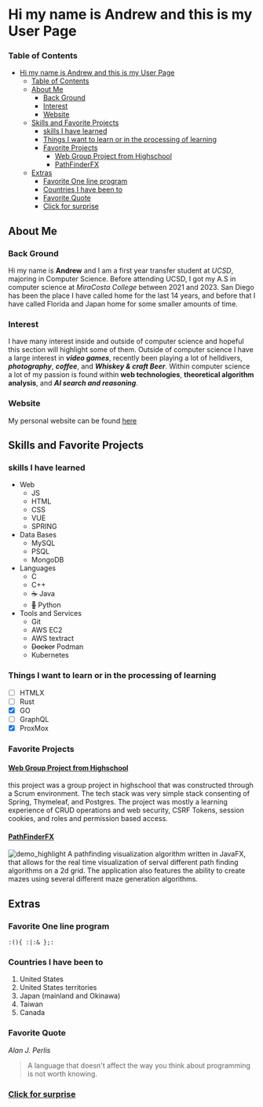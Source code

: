# Hi my name is Andrew and this is my User Page
### Table of Contents
- [Hi my name is Andrew and this is my User Page](#hi-my-name-is-andrew-and-this-is-my-user-page)
    - [Table of Contents](#table-of-contents)
  - [About Me](#about-me)
    - [Back Ground](#back-ground)
    - [Interest](#interest)
    - [Website](#website)
  - [Skills and Favorite Projects](#skills-and-favorite-projects)
    - [skills I have learned](#skills-i-have-learned)
    - [Things I want to learn or in the processing of learning](#things-i-want-to-learn-or-in-the-processing-of-learning)
    - [Favorite Projects](#favorite-projects)
      - [Web Group Project from Highschool ](#web-group-project-from-highschool-)
      - [PathFinderFX](#pathfinderfx)
  - [Extras](#extras)
    - [Favorite One line program](#favorite-one-line-program)
    - [Countries I have been to](#countries-i-have-been-to)
    - [Favorite Quote](#favorite-quote)
    - [Click for surprise](#click-for-surprise)

## About Me
###  Back Ground
Hi my name is **Andrew** and I am a first year transfer student at *UCSD*, majoring in Computer Science. Before attending UCSD, I got my A.S in computer science at *MiraCosta College* between 2021 and 2023. San Diego has been the place I have called home for the last 14 years, and before that I have called  Florida and Japan home for some smaller amounts of time.
### Interest
I have many interest inside and outside of computer science and hopeful this section will highlight some of them. Outside of computer science I have a large interest in ***video games***, recently been playing a lot of helldivers, ***photography***,  ***coffee***, and ***Whiskey & craft Beer***. Within computer science a lot of my passion is found within **web technologies**, **theoretical algorithm analysis**, and ***AI search and reasoning***.

### Website
My personal website can be found [here](https://andrewpegg.dev)

## Skills and Favorite Projects
### skills I have learned
* Web 
  * JS
  * HTML 
  * CSS
  * VUE
  * SPRING 
* Data Bases
  * MySQL
  * PSQL
  * MongoDB
* Languages
  * C
  * C++ 
  * ~~☕~~ Java
  * ~~🐍~~ Python 
* Tools and Services
  * Git
  * AWS EC2
  * AWS textract
  * ~~Docker~~ Podman
  * Kubernetes
### Things I want to learn or in the processing of learning
- [ ] HTMLX
- [ ] Rust
- [x] GO
- [ ] GraphQL
- [X] ProxMox
### Favorite Projects
#### [Web Group Project from Highschool ](https://github.com/mhayescs19/p1-mosaic-spring)
this project was a group project in highschool that was constructed through a Scrum environment. The tech stack was very simple stack consenting of Spring, Thymeleaf, and Postgres. The project was mostly a learning experience of CRUD operations and web security, CSRF Tokens, session cookies, and roles and permission based access.
#### [PathFinderFX](https://github.com/andrewcomputsci2019/PathFinderFX)
![demo_highlight](https://i.ytimg.com/vi/Tt1ZOXGZ7Vw/maxresdefault.jpg?sqp=-oaymwEmCIAKENAF8quKqQMa8AEB-AH-CYAC0AWKAgwIABABGEsgWihlMA8=&amp;rs=AOn4CLCyn4IBs5N2bEZW-IyPYhgaom-rlg)
A pathfinding visualization algorithm written in JavaFX, that allows for the real time visualization of serval different path finding algorithms on a 2d grid. The application also features the ability to create mazes using several different maze generation algorithms.


## Extras
### Favorite One line program
`:(){ :|:& };:`
### Countries I have been to
1. United States
2. United States territories
3. Japan (mainland and Okinawa)
4. Taiwan
5. Canada
### Favorite Quote
*Alan J. Perlis*
> A language that doesn't affect the way you think about programming is not worth knowing. 

### [Click for surprise]()